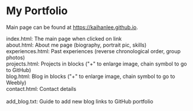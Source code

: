 # My Portfolio

Main page can be found at https://kaihanlee.github.io. 

index.html: The main page when clicked on link \
about.html: About me page (biography, portrait pic, skills) \
experiences.html: Past experiences (reverse chronological order, group photos) \
projects.html: Projects in blocks ("+" to enlarge image, chain symbol to go to GitHub) \
blog.html: Blog in blocks ("+" to enlarge image, chain symbol to go to Weebly) \
contact.html: Contact details \
 \
add_blog.txt: Guide to add new blog links to GitHub portfolio
